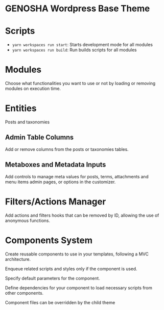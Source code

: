 # **GENOSHA Wordpress Base Theme**

# Scripts

- `yarn workspaces run start`: Starts development mode for all modules
- `yarn workspaces run build`: Run builds scripts for all modules

# Modules

Choose what functionalities you want to use or not by loading or removing modules
on execution time.

# Entities

Posts and taxonomies

## Admin Table Columns

Add or remove columns from the posts or taxonomies tables.

## Metaboxes and Metadata Inputs

Add controls to manage meta values for posts, terms, attachments and menu items
admin pages, or options in the customizer.

# Filters/Actions Manager

Add actions and filters hooks that can be removed by ID, allowing the use of
anonymous functions.

# Components System

Create reusable components to use in your templates, following a MVC architecture.

Enqueue related scripts and styles only if the component is used.

Specify default parameters for the component.

Define dependencies for your component to load necessary scripts from other components.

Component files can be overridden by the child theme
